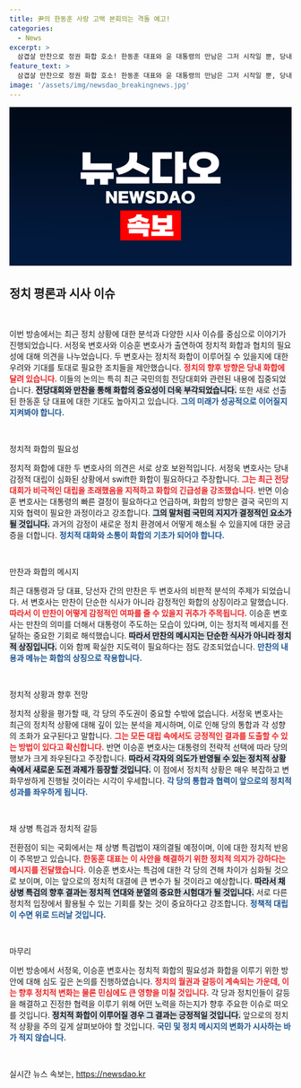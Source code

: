 ```yaml
---
title: 尹의 한동훈 사랑 고백 본회의는 격돌 예고!
categories:
  - News
excerpt: >
  삼겹살 만찬으로 정권 화합 호소! 한동훈 대표와 윤 대통령의 만남은 그저 시작일 뿐, 당내 갈등 봉합을 위한 첫걸음일까? 정치적 속내와 미래 전망을 함께 들어보세요!
feature_text: >
  삼겹살 만찬으로 정권 화합 호소! 한동훈 대표와 윤 대통령의 만남은 그저 시작일 뿐, 당내 갈등 봉합을 위한 첫걸음일까? 정치적 속내와 미래 전망을 함께 들어보세요!
image: '/assets/img/newsdao_breakingnews.jpg'
---
```


<p><img src="/assets/img/newsdao_breakingnews.jpg" alt="cryptoinkorea 속보" /></p>

<h2 data-ke-size="size26">정치 평론과 시사 이슈</h2>

<p data-ke-size="size16">&nbsp;</p>

<p>이번 방송에서는 최근 정치 상황에 대한 분석과 다양한 시사 이슈를 중심으로 이야기가 진행되었습니다. 서정욱 변호사와 이승훈 변호사가 출연하여 정치적 화합과 협치의 필요성에 대해 의견을 나누었습니다. 두 변호사는 정치적 화합이 이루어질 수 있을지에 대한 우려와 기대를 토대로 필요한 조치들을 제안했습니다. <b><span style="color: #ee2323;">정치의 향후 방향은 당내 화합에 달려 있습니다.</span></b> 이들의 논의는 특히 최근 국민의힘 전당대회와 관련된 내용에 집중되었습니다. <b><span style="background-color: #21538527;">전당대회와 만찬을 통해 화합의 중요성이 더욱 부각되었습니다.</span></b> 또한 새로 선출된 한동훈 당 대표에 대한 기대도 높아지고 있습니다. <b><span style="color: #1a5490;">그의 미래가 성공적으로 이어질지 지켜봐야 합니다.</span></b></p>

<p data-ke-size="size16">&nbsp;</p>

<p>정치적 화합의 필요성</p>

<p>정치적 화합에 대한 두 변호사의 의견은 서로 상호 보완적입니다. 서정욱 변호사는 당내 감정적 대립이 심화된 상황에서 swift한 화합이 필요하다고 주장합니다. <b><span style="color: #ee2323;">그는 최근 전당대회가 비극적인 대립을 초래했음을 지적하고 화합의 긴급성을 강조했습니다.</span></b> 반면 이승훈 변호사는 대통령의 빠른 결정이 필요하다고 언급하며, 화합의 방향은 결국 국민의 지지와 협력이 필요한 과정이라고 강조합니다. <b><span style="background-color: #21538527;">그의 말처럼 국민의 지지가 결정적인 요소가 될 것입니다.</span></b> 과거의 감정이 새로운 정치 환경에서 어떻게 해소될 수 있을지에 대한 궁금증을 더합니다. <b><span style="color: #1a5490;">정치적 대화와 소통이 화합의 기초가 되어야 합니다.</span></b></p>

<p data-ke-size="size16">&nbsp;</p>

<p>만찬과 화합의 메시지</p>

<p>최근 대통령과 당 대표, 당선자 간의 만찬은 두 변호사의 비판적 분석의 주제가 되었습니다. 서 변호사는 만찬이 단순한 식사가 아니라 감정적인 화합의 상징이라고 말했습니다. <b><span style="color: #ee2323;">따라서 이 만찬이 어떻게 감정적인 여파를 줄 수 있을지 귀추가 주목됩니다.</span></b> 이승훈 변호사는 만찬의 의미를 더해서 대통령이 주도하는 모습이 있다며, 이는 정치적 메세지를 전달하는 중요한 기회로 해석했습니다. <b><span style="background-color: #21538527;">따라서 만찬의 메시지는 단순한 식사가 아니라 정치적 상징입니다.</span></b> 이와 함께 확실한 지도력이 필요하다는 점도 강조되었습니다. <b><span style="color: #1a5490;">만찬의 내용과 메뉴는 화합의 상징으로 작용합니다.</span></b></p>

<p data-ke-size="size16">&nbsp;</p>

<p>정치적 상황과 향후 전망</p>

<p>정치적 상황을 평가할 때, 각 당의 주도권이 중요할 수밖에 없습니다. 서정욱 변호사는 최근의 정치적 상황에 대해 깊이 있는 분석을 제시하며, 이로 인해 당의 통합과 각 성향의 조화가 요구된다고 말합니다. <b><span style="color: #ee2323;">그는 모든 대립 속에서도 긍정적인 결과를 도출할 수 있는 방법이 있다고 확신합니다.</span></b> 반면 이승훈 변호사는 대통령의 전략적 선택에 따라 당의 행보가 크게 좌우된다고 주장합니다. <b><span style="background-color: #21538527;">따라서 각자의 의도가 반영될 수 있는 정치적 상황 속에서 새로운 도전 과제가 등장할 것입니다.</span></b> 이 점에서 정치적 상황은 매우 복잡하고 변화무쌍하게 진행될 것이라는 시각이 우세합니다. <b><span style="color: #1a5490;">각 당의 통합과 협력이 앞으로의 정치적 성과를 좌우하게 됩니다.</span></b></p>

<p data-ke-size="size16">&nbsp;</p>

<p>채 상병 특검과 정치적 갈등</p>

<p>전환점이 되는 국회에서는 채 상병 특검법이 재의결될 예정이며, 이에 대한 정치적 반응이 주목받고 있습니다. <b><span style="color: #ee2323;">한동훈 대표는 이 사안을 해결하기 위한 정치적 의지가 강하다는 메시지를 전달했습니다.</span></b> 이승훈 변호사는 특검에 대한 각 당의 견해 차이가 심화될 것으로 보이며, 이는 앞으로의 정치적 대결에 큰 변수가 될 것이라고 예상합니다. <b><span style="background-color: #21538527;">따라서 채 상병 특검의 향후 결과는 정치적 연대와 분열의 중요한 시험대가 될 것입니다.</span></b> 서로 다른 정치적 입장에서 활용될 수 있는 기회를 찾는 것이 중요하다고 강조합니다. <b><span style="color: #1a5490;">정책적 대립이 수면 위로 드러날 것입니다.</span></b></p>

<p data-ke-size="size16">&nbsp;</p>

<p>마무리</p>

<p>이번 방송에서 서정욱, 이승훈 변호사는 정치적 화합의 필요성과 화합을 이루기 위한 방안에 대해 심도 깊은 논의를 진행하였습니다. <b><span style="color: #ee2323;">정치의 월권과 갈등이 계속되는 가운데, 이는 향후 정치적 변화는 물론 민심에도 큰 영향을 미칠 것입니다.</span></b> 각 당과 정치인들이 갈등을 해결하고 진정한 협력을 이루기 위해 어떤 노력을 하는지가 향후 주요한 이슈로 떠오를 것입니다. <b><span style="background-color: #21538527;">정치적 화합이 이루어질 경우 그 결과는 긍정적일 것입니다.</span></b> 앞으로의 정치적 상황을 주의 깊게 살펴보아야 할 것입니다. <b><span style="color: #1a5490;">국민 및 정치 메시지의 변화가 시사하는 바가 적지 않습니다.</span></b></p>

<p data-ke-size="size16">&nbsp;</p>
실시간 뉴스 속보는, <a href="https://newsdao.kr" rel="dofollow">https://newsdao.kr</a>


